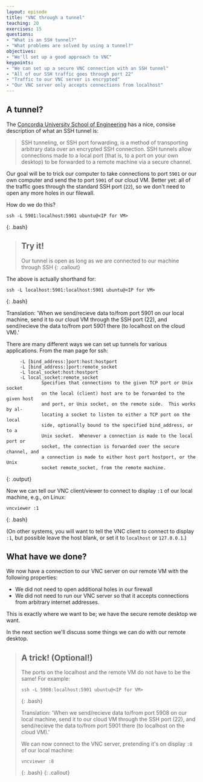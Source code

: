```yaml
---
layout: episode
title: "VNC through a tunnel"
teaching: 20
exercises: 15
questions:
- "What is an SSH tunnel?"
- "What problems are solved by using a tunnel?"
objectives:
- "We'll set up a good approach to VNC"
keypoints:
- "We can set up a secure VNC connection with an SSH tunnel"
- "All of our SSH traffic goes through port 22"
- "Traffic to our VNC server is encrypted"
- "Our VNC server only accepts connections from localhost"
---
```


## A tunnel?

The [Concordia University School of Engineering](https://www.concordia.ca/ginacody/aits/support/faq/ssh-tunnel.html) has a nice, consise description of
what an SSH tunnel is:

> SSH tunneling, or SSH port forwarding, is a method of transporting arbitrary data over an encrypted SSH connection. SSH tunnels allow connections made to a local port (that is, to a port on your own desktop) to be forwarded to a remote machine via a secure channel.

Our goal will be to trick our computer to take connections to port `5901` or our
own computer and send the to port `5901` of our cloud VM. Better yet: all of the traffic
goes through the standard SSH port (`22`), so we don't need to open any more
holes in our filewall.

How do we do this?

~~~
ssh -L 5901:localhost:5901 ubuntu@<IP for VM>
~~~
{: .bash}

> ## Try it!
>
> Our tunnel is open as long as we are connected to our machine through SSH
{: .callout}

The above is actually shorthand for:

~~~
ssh -L localhost:5901:localhost:5901 ubuntu@<IP for VM>
~~~
{: .bash}

Translation: 'When we send/recieve data to/from port 5901 on our local machine, send it to our cloud VM through the SSH port (22), and send/recieve the data to/from port 5901 there (to localhost on the cloud VM).'

There are many different ways we can set up tunnels for various applications.
From the man page for ssh:

~~~
     -L [bind_address:]port:host:hostport
     -L [bind_address:]port:remote_socket
     -L local_socket:host:hostport
     -L local_socket:remote_socket
             Specifies that connections to the given TCP port or Unix socket
             on the local (client) host are to be forwarded to the given host
             and port, or Unix socket, on the remote side.  This works by al‐
             locating a socket to listen to either a TCP port on the local
             side, optionally bound to the specified bind_address, or to a
             Unix socket.  Whenever a connection is made to the local port or
             socket, the connection is forwarded over the secure channel, and
             a connection is made to either host port hostport, or the Unix
             socket remote_socket, from the remote machine.

~~~
{: .output}

Now we can tell our VNC client/viewer to connect to display `:1` of
our local machine, e.g., on Linux:

~~~
vncviewer :1
~~~
{: .bash}

(On other systems, you will want to tell the VNC client to connect to display `:1`,
but possible leave the host blank, or set it to `localhost` or `127.0.0.1`.)

## What have we done?

We now have a connection to our VNC server on our remote VM with the following
properties:

* We did not need to open additional holes in our firewall
* We did not need to run our VNC server so that it accepts connections
  from arbitrary internet addresses.

This is exactly where we want to be; we have the secure remote desktop we want.

In the next section we'll discuss some things we can do with our
remote desktop.

> ## A trick! (Optional!)
>
> The ports on the localhost and the remote VM do not have to be the same!
> For example:
>
> ~~~
> ssh -L 5908:localhost:5901 ubuntu@<IP for VM>
> ~~~
> {: .bash}
>
> Translation: 'When we send/recieve data to/from port 5908 on our local machine, send it to our cloud VM through the SSH port (22), and send/recieve the data to/from port 5901 there (to localhost on the cloud VM).'
>
> We can now connect to the VNC server, pretending it's on display `:8` of our local
machine:
>
> ~~~
> vncviewer :8
> ~~~
> {: .bash}
{: .callout}